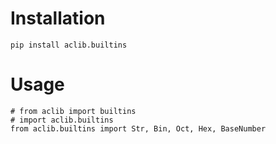# Installation
    pip install aclib.builtins

# Usage
    # from aclib import builtins
    # import aclib.builtins
    from aclib.builtins import Str, Bin, Oct, Hex, BaseNumber
